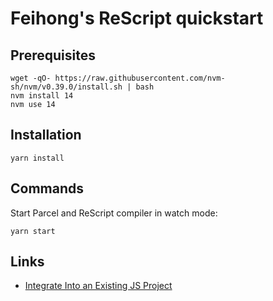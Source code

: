 # Feihong's ReScript quickstart

## Prerequisites

    wget -qO- https://raw.githubusercontent.com/nvm-sh/nvm/v0.39.0/install.sh | bash
    nvm install 14
    nvm use 14

## Installation

    yarn install

## Commands

Start Parcel and ReScript compiler in watch mode:

    yarn start

## Links

- [Integrate Into an Existing JS Project](https://rescript-lang.org/docs/manual/latest/installation#integrate-into-an-existing-js-project)
